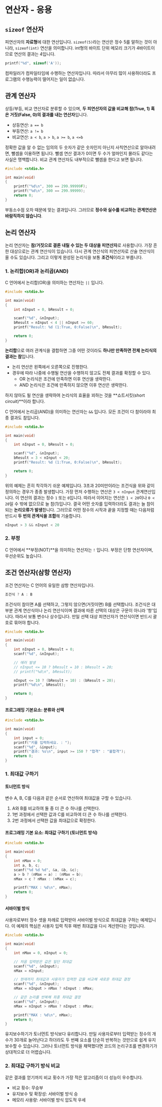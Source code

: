 # 연산자 - 응용

## `sizeof` 연산자

피연산자의 **자료형**에 대한 연산입니다. `sizeof(5)`라는 연산은 정수 5를 말하는 것이 아니라, `sizeof(int)` 연산을 의미합니다. int형의 바이트 단위 메모리 크기가 4바이트이므로 연산의 결과는 4입니다.

```c
printf("%d", sizeof('A'));
```

컴파일러가 컴파일타임에 수행하는 연산자입니다. 따라서 아무리 많이 사용하더라도 프로그램의 수행능력이 떨어지는 일이 없습니다.

## 관계 연산자

상등/부등, 비교 연산자로 분류할 수 있으며, **두 피연산자의 값을 비교해 참(True, 1) 혹은 거짓(False, 0)의 결과를 내는 연산자**입니다.

- 상등연산: `a == b`
- 부등연산: `a != b`
- 비교연산: `a < b`, `a > b`, `a >= b`, `a <=b`

정확한 값을 알 수 없는 임의의 두 숫자가 같은 숫자인지 아닌지 사칙연산으로 알아내려면, 뺄셈을 이용하면 됩니다. 뺄셈 연산 결과가 0이면 두 수가 얼마인지 몰라도 같다는 사실은 명백합니다. 비교 관계 연산자도 내부적으로 뺄셈을 한다고 보면 됩니다.

```c
#include <stdio.h>

int main(void)
{
    printf("%d\n", 300 == 299.99999F);
    printf("%d\n", 300 == 299.99999);
    return 0;
}
```
부동소수점 오차 때문에 맞는 결과입니다. 그러므로 **정수와 실수를 비교하는 관계연산은 바람직하지 않습니다**.

## 논리 연산자

논리 연산자는 **참/거짓으로 결론 내릴 수 있는 두 대상을 피연산자**로 사용합니다. 가장 흔한 대상으로는 관계 연산식이 있습니다. 다시 관계 연산식의 피연산자로 산술 연산식이 올 수도 있습니다. 그리고 이렇게 완성된 논리식을 보통 **조건식**이라고 부릅니다.

### 1. 논리합(OR)과 논리곱(AND)

C 언어에서 논리합(OR)을 의미하는 연산자는 `||` 입니다.

```c
#include <stdio.h>

int main(void)
{
    int nInput = 0, bResult = 0;

    scanf("%d", &nInput);
    bResult = nInput < 4 || nInput >= 60;
    printf("Result: %d (1:True, 0:False)\n", bResult);

    return 0;
}
```
**논리합**으로 여러 관계식을 결합하면 그중 어떤 것이라도 **하나만 만족하면 전체 논리식의 결과는 참**입니다.

- 논리 연산은 왼쪽에서 오른쪽으로 진행한다.
- 경우에 따라 나중에 수행될 연산을 수행하지 않고도 전체 결과를 확정할 수 있다.
  - OR 논리식은 조건에 만족하면 이후 연산을 생략한다.
  - AND 논리식은 조건에 만족하지 않으면 이후 연산은 생략한다.

하지 않아도 될 연산을 생략하여 논리식의 효율을 꾀하는 것을 **쇼트서킷(short circuit)**이라 합니다.

C 언어에서 논리곱(AND)을 의미하는 연산자는 `&&` 입니다. 모든 조건이 다 참이라야 최종 결과도 참입니다.

```c
#include <stdio.h>

int main(void)
{
    int nInput = 0, bResult = 0;

    scanf("%d", &nInput);
    bResult = 3 < nInput < 20;
    printf("Result: %d (1:True, 0:False)\n", bResult);

    return 0;
}
```
위의 예제는 흔히 착각하기 쉬운 예제입니다. 3초과 20미만이라는 조건식을 위와 같이 정의하는 경우가 종종 발생합니다. 가장 먼저 수행하는 연산은 `3 < nInput` 관계연산입니다. 이 연산의 결과는 정수 `1` 또는 `0`입니다. 따라서 이어지는 연산은 `1 < 20`이나 `0 < 20`일 수 밖에 없으므로 늘 참(1)입니다. 결국 어떤 숫자를 입력하더라도 결과는 늘 참이 되는 **논리오류가 발생**합니다. 그러므로 어떤 정수의 시작과 끝을 지정할 때는 다음처럼 반드시 **두 번의 관계식을 조합**해 기술합니다.

```c
nInput > 3 && nInput < 20
```

### 2. 부정

C 언어에서 **부정(NOT)**을 의미하는 연산자는 `!` 입니다. 부정은 단항 연산자이며, 우선순위도 높습니다.

## 조건 연산자(삼항 연산자)

조건 연산자는 C 언어의 유일한 삼항 연산자입니다.

```c
조건식 ? A : B
```
조건식이 참이면 A를 선택하고, 그렇지 않으면(거짓이면) B를 선택합니다. 조건식은 대부분 관계 연산식이나 논리 연산식이며 결과에 따른 선택의 대상은 구문이 아니라 '항'입니다. 따라서 보통 변수나 상수입니다. 만일 선택 대상 피연산자가 연산식이면 반드시 괄호로 묶어야 합니다.

```c
#include <stdio.h>

int main(void)
{
    int nInput = 0, bResult = 0;
    scanf("%d", &nInput);

    // 에러 발생
    // nInput <= 10 ? bResult = 10 : bResult = 20;
    // printf("%d\n", bResult);

    nInput <= 10 ? (bResult = 10) : (bResult = 20);
    printf("%d\n", bResult);

    return 0;
}
```

#### 프로그래밍 기본요소: 분류와 선택

```c
#include <stdio.h>

int main(void)
{
    int input = 0;
    printf("키를 입력하세요. : ");
    scanf("%d", &input);
    printf("결과: %s\n", input >= 150 ? "합격" : "불합격");
    return 0;
}
```

### 1. 최대값 구하기

#### 토너먼트 방식

변수 A, B, C를 다음과 같은 순서로 연산하여 최대값을 구할 수 있습니다.

1. A와 B를 비교하여 둘 중 더 큰 수 하나를 선택한다.
2. 1번 과정에서 선택한 값과 C를 비교하여 더 큰 수 하나를 선택한다.
3. 2번 과정에서 선택한 값을 최대값으로 확정한다.

#### 프로그래밍 기본 요소: 최대값 구하기 (토너먼트 방식)

```c
#include <stdio.h>

int main(void)
{
    int nMax = 0;
    int a, b, c;
    scanf("%d %d %d", &a, &b, &c);
    a > b ? (nMax = a) : (nMax = b);
    nMax > c ? nMax : (nMax = c);

    printf("MAX : %d\n", nMax);
    return 0;
}
```

#### 서바이벌 방식

사용자로부터 정수 셋을 차례로 입력받아 서바이벌 방식으로 최대값을 구하는 예제입니다. 이 예제의 핵심은 사용자 입력 직후 매번 최대값을 다시 계산한다는 것입니다.

```c
#include <stdio.h>

int main(void)
{
    int nMax = 0, nInput = 0;

    // 처음 입력받은 값은 일단 최대값
    scanf("%d", &nInput);
    nMax = nInput;

    // 현재까지 최대값과 사용자가 입력한 값을 비교해 새로운 최대값 결정
    scanf("%d", &nInput);
    nMax = nInput > nMax ? nInput : nMax;

    // 같은 논리를 반복해 최종 최대값 결정
    scanf("%d", &nInput);
    nMax = nInput > nMax ? nInput : nMax;

    printf("MAX : %d\n", nMax);
    return 0;
}
```
유지보수하기가 토너먼트 방식보다 유리합니다. 만일 사용자로부터 입력받는 정수의 개수가 30개로 늘어난다고 하더라도 두 번째 요소를 단순히 반복하는 것만으로 쉽게 유지보수할 수 있습니다. 그러나 토너먼트 방식을 채택했다면 코드의 논리구조를 변경하기가 상대적으로 더 어렵습니다.

### 2. 최대값 구하기 방식 비교

같은 결과를 얻기까지 비교 횟수가 가장 적은 알고리즘이 더 성능이 우수합니다.

- 비교 횟수: 무승부
- 유지보수 및 확장성: 서바이벌 방식 승
- 메모리 사용량: 서바이벌 방식 압도적 우세